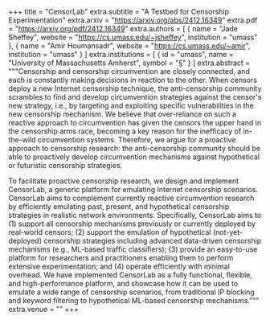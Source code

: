 +++
title = "CensorLab"
extra.subtitle = "A Testbed for Censorship Experimentation"
extra.arxiv = "https://arxiv.org/abs/2412.16349"
extra.pdf = "https://arxiv.org/pdf/2412.16349"
extra.authors = [
    { name = "Jade Sheffey",    website = "https://cs.umass.edu/~jsheffey", institution = "umass" },
    { name = "Amir Houmansadr", website = "https://cs.umass.edu/~amir",     institution = "umass" }
]
extra.institutions = [
    { id = "umass", name = "University of Massachusetts Amherst", symbol = "§" }
]
extra.abstract = """Censorship and censorship circumvention are closely connected, and each is constantly making decisions in reaction to the other.
When censors deploy a new Internet censorship technique, the anti-censorship community scrambles to find and develop circumvention strategies against the censor's new strategy, i.e., by targeting and exploiting specific vulnerabilities in the new censorship mechanism. 
We believe that over-reliance on such a reactive approach to circumvention has given the censors the upper hand in the censorship arms race, becoming a key reason for the inefficacy of in-the-wild circumvention systems. 
Therefore, we argue for a proactive approach to censorship research: 
the anti-censorship community should be able to proactively develop circumvention mechanisms against hypothetical or futuristic censorship strategies.

To facilitate proactive censorship research, we design and implement CensorLab, a generic platform for emulating Internet censorship scenarios. CensorLab aims to complement currently reactive circumvention research  by efficiently emulating past, present, and hypothetical censorship strategies in  realistic network environments. Specifically,  CensorLab aims to (1) support all censorship mechanisms previously or currently deployed by real-world censors; (2) support  the emulation of hypothetical (not-yet-deployed) censorship strategies including advanced data-driven censorship mechanisms  (e.g., ML-based traffic classifiers); (3) provide an easy-to-use platform for researchers and practitioners enabling them to perform extensive experimentation; and (4) operate efficiently with minimal overhead.
We have implemented CensorLab as a fully functional, flexible, and high-performance platform, and showcase how it can be used to emulate a wide range of censorship scenarios, from traditional IP blocking and keyword filtering to hypothetical ML-based censorship mechanisms."""
extra.venue = ""
+++
